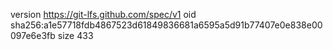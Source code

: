 version https://git-lfs.github.com/spec/v1
oid sha256:a1e57718fdb4867523d61849836681a6595a5d91b77407e0e838e00097e6e3fb
size 433
